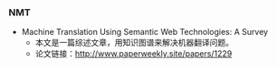 ### NMT

- Machine Translation Using Semantic Web Technologies: A Survey
  - 本文是一篇综述文章，用知识图谱来解决机器翻译问题。
  - 论文链接：http://www.paperweekly.site/papers/1229